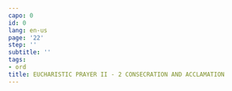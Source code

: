 ```yaml
---
capo: 0
id: 0
lang: en-us
page: '22'
step: ''
subtitle: ''
tags:
- ord
title: EUCHARISTIC PRAYER II - 2 CONSECRATION AND ACCLAMATION
---
```

